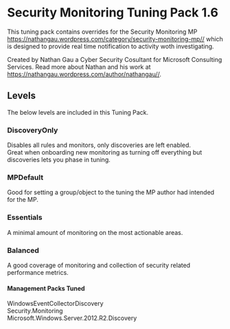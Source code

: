 # Security Monitoring Tuning Pack 1.6

This tuning pack contains overrides for the Security Monitoring MP <https://nathangau.wordpress.com/category/security-monitoring-mp//> which is designed to provide real time notification to activity woth investigating.

Created by Nathan Gau a Cyber Security Cosultant for Microsoft Consulting Services. Read more about Nathan and his work at <https://nathangau.wordpress.com/author/nathangau//>.

## Levels

The below levels are included in this Tuning Pack.

### DiscoveryOnly

Disables all rules and monitors, only discoveries are left enabled.  
Great when onboarding new monitoring as turning off everything but discoveries lets you phase in tuning.

### MPDefault

Good for setting a group/object to the tuning the MP author had intended for the MP.

### Essentials

A minimal amount of monitoring on the most actionable areas.

### Balanced

A good coverage of monitoring and collection of security related performance metrics.

#### Management Packs Tuned

WindowsEventCollectorDiscovery  
Security.Monitoring  
Microsoft.Windows.Server.2012.R2.Discovery  
